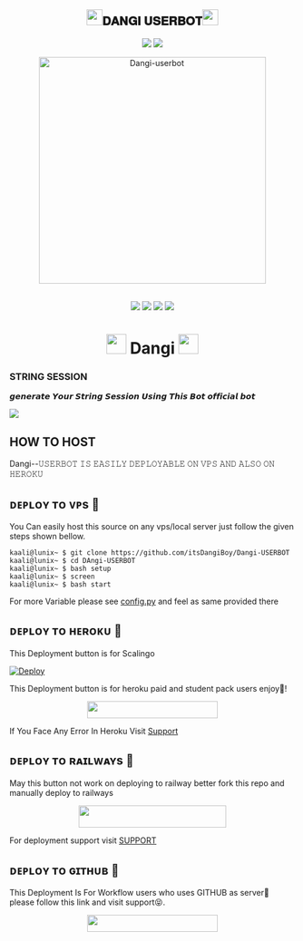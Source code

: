 <h2 align="center"><img src="./resources/geez.gif" width="28px">𝐃𝐀𝐍𝐆𝐈 𝐔𝐒𝐄𝐑𝐁𝐎𝐓<img src="./resources/geez.gif" width="28px"></h2>

<p align="center">
    <a href="https://t.me/The_Dangi"><img src="https://img.shields.io/badge/sᴜᴘᴘᴏʀᴛ%20Group-red.svg?style=for-the-badge&logo=Telegram"></a>
    <a href="https://t.me/Dangi_support"><img src="https://img.shields.io/badge/ᴜᴘᴅᴀᴛᴇ%20Channel-blue.svg?style=for-the-badge&logo=Telegram"></a>
    </p>


<p align="center">
   <a href="https://github.com/hemrajpro/DANGI--USERBOT"><img src="https://telegra.ph/file/fcbe41674e4bdeda6ec60.jpg" alt="Dangi-userbot" width=400px></a>
   <br>
   <br>
</p>

<p align="center">
    <a href="https://github.com/ItsDangiBoy/DANGI--USERBOT/commits/DANGI--USERBOT"><img src="https://img.shields.io/github/last-commit/itsDangiBoy/DANGI--USERBOT?color=ff69b4&logo=github&logoColor=ff69b4&style=for-the-badge" /></a>
    <a href="https://travis-ci.com/itsDangiBoy/DANGI--USERBOT.svg?branch=main" /></a>
    <a href="https://github.com/itsDangiBoy/DANGI--USERBOT/issues"> <img src="https://img.shields.io/github/issues/Team-Deadly/DEADLY-USERBOT?color=blue&logo=github&style=for-the-badge" /></a>
    <a href="https://github.com/itsDangiBoy/Dangi--USERBOT"> <img src="https://img.shields.io/github/repo-size/Team-Deadly/DEADLY-USERBOT?logo=github&style=for-the-badge" /></a>
    <a href="https://github.com/itsDangiBoy/Dangi--USERBOT/network/members"> <img src="https://img.shields.io/github/forks/Team-Deadly/DEADLY-USERBOT?logo=github&style=for-the-badge" /></a>
    </p>


<h1 align="center"><img src="./resources/GeezFire.gif" width="35px"> Dangi <img src="./resources/GeezFire.gif" width="35px"></h1>

### STRING SESSION

𝙜𝙚𝙣𝙚𝙧𝙖𝙩𝙚 𝙔𝙤𝙪𝙧 𝙎𝙩𝙧𝙞𝙣𝙜 𝙎𝙚𝙨𝙨𝙞𝙤𝙣 𝙐𝙨𝙞𝙣𝙜 𝙏𝙝𝙞𝙨 𝘽𝙤𝙩 𝙤𝙛𝙛𝙞𝙘𝙞𝙖𝙡 𝙗𝙤𝙩 

<a href="https://t.me/Legend_SessionGeneratorBot"><img src="https://img.shields.io/badge/PyroStringBot-blue.svg?logo=telegram"></a>


## HOW TO HOST

Dangi--𝚄𝚂𝙴𝚁𝙱𝙾𝚃 𝙸𝚂 𝙴𝙰𝚂𝙸𝙻𝚈 𝙳𝙴𝙿𝙻𝙾𝚈𝙰𝙱𝙻𝙴 𝙾𝙽 𝚅𝙿𝚂 𝙰𝙽𝙳 𝙰𝙻𝚂𝙾 𝙾𝙽 𝙷𝙴𝚁𝙾𝙺𝚄

## ᴅᴇᴘʟᴏʏ ᴛᴏ ᴠᴘs 🚀

You Can easily host this source on any vps/local server just follow the given steps shown bellow. 
```console
kaali@lunix~ $ git clone https://github.com/itsDangiBoy/Dangi-USERBOT
kaali@lunix~ $ cd DAngi-USERBOT
kaali@lunix~ $ bash setup
kaali@lunix~ $ screen
kaali@lunix~ $ bash start
```

For more Variable please see [config.py](https://github.com/itsDangiBoy/Dangi--USERBOT/blob/main/config/config.py) and feel as same provided there


## ᴅᴇᴘʟᴏʏ ᴛᴏ ʜᴇʀᴏᴋᴜ 🚀

This Deployment button is for Scalingo

[![Deploy](https://cdn.scalingo.com/deploy/button.svg)](https://my.scalingo.com/deploy)

This Deployment button is for heroku paid and student pack users enjoy🥰! 

<p align="center"><a href="https://dashboard.heroku.com/new-app?template=https://github.com/ItsDangiBoy/DANGI--USERBOT"> <img src="https://img.shields.io/badge/DEPLOY-HEROKU-red/black?style=for-the-badge&logo=heroku" width="230" height="30"/></a></p>

If You Face Any Error In Heroku Visit [Support](https://t.me/Dangi_X) 

## ᴅᴇᴘʟᴏʏ ᴛᴏ ʀᴀɪʟᴡᴀʏs 🚀

May this button not work on deploying to railway better fork this repo and manually deploy to railways 

<p align="center"><a href="https://railway.app/new/template?template=https://github.com/itsDangiBoy/Dangi--USERBOT&envs=STRING_SESSION10,STRING_SESSION9,STRING_SESSION8,STRING_SESSION7,STRING_SESSION6,STRING_SESSION5,STRING_SESSION4,STRING_SESSION3,STRING_SESSION2,STRING_SESSION,API_ID,API_HASH,SUDO_USERS,ALIVE_PIC,OWNER_ID"> <img src="https://img.shields.io/badge/Deploy%20To%20Railway-Blue?style=for-the-badge&logo=railway" width="260" height="39.75"/></a></p>

For deployment support visit [SUPPORT](https://t.me/dangi_x)

## ᴅᴇᴘʟᴏʏ ᴛᴏ ɢɪᴛʜᴜʙ 🚀

This Deployment Is For Workflow users who uses GITHUB as server🤣 please follow this link and visit support😝. 

<p align="center"><a href="https://t.me/Dangi_X"> <img src="https://img.shields.io/badge/SETUP-WORKFLOW-red/black?style=for-the-badge&logo=telegram" width="230" height="30"/></a></p>

